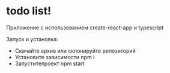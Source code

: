 # todo list!

Приложение с использованием create-react-app и typescript

Запуск и установка:

  - Скачайте архив или склонируйте репозиторий
  - Установите зависимости npm i
  - Запуститепроект npm start
